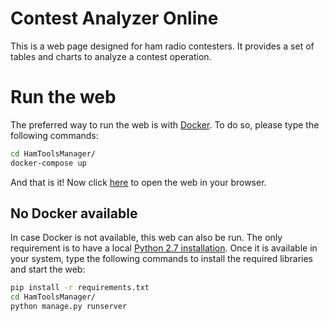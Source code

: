 # Contest Analyzer Online

This is a web page designed for ham radio contesters. It provides a set of tables and charts to analyze a contest operation.

# Run the web

The preferred way to run the web is with [Docker](https://docs.docker.com/). To do so, please type the following commands:

```bash
cd HamToolsManager/
docker-compose up
```

And that is it! Now click [here](http://localhost:8000/) to open the web in your browser.


## No Docker available

In case Docker is not available, this web can also be run. The only requirement is to have a local [Python 2.7 installation](https://www.python.org/). Once it is available in your system, type the following commands to install the required libraries and start the web:

```bash
pip install -r requirements.txt
cd HamToolsManager/
python manage.py runserver
```
